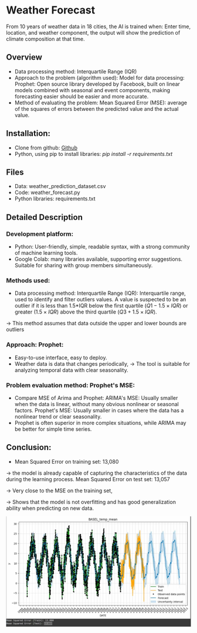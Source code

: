 # Weather Forecast
From 10 years of weather data in 18 cities, the AI ​​is trained when:
Enter time, location, and weather component, the output will show the prediction of climate composition at that time.

## Overview
- Data processing method: Interquartile Range (IQR)
- Approach to the problem (algorithm used):
Model for data processing: Prophet: Open source library developed by Facebook, built on linear models combined with seasonal and event components, making forecasting easier should be easier and more accurate.
- Method of evaluating the problem:
Mean Squared Error (MSE): average of the squares of errors between the predicted value and the actual value.

## Installation:
- Clone from github: [Github](https://github.com/ManhHung110106/Final-Project-Weather-Forecast.git)
- Python, using pip to install libraries: *pip install -r requirements.txt*

## Files
- Data: weather_prediction_dataset.csv
- Code: weather_forecast.py
- Python libraries: requirements.txt
## Detailed Description
### Development platform:
- Python: User-friendly, simple, readable syntax, with a strong community of machine learning tools.
- Google Colab: many libraries available, supporting error suggestions. Suitable for sharing with group members simultaneously.
### Methods used:
- Data processing method: Interquartile Range (IQR):
Interquartile range, used to identify and filter outliers values. A value is suspected to be an outlier if it is less than 1.5*IQR below the first quartile $(Q1 - 1.5\times IQR)$ or greater $(1.5 \times IQR)$ above the third quartile $(Q3 + 1.5 \times IQR)$.

&rarr; This method assumes that data outside the upper and lower bounds are outliers
### Approach: Prophet:
- Easy-to-use interface, easy to deploy.
- Weather data is data that changes periodically, &rarr; The tool is suitable for analyzing temporal data with clear seasonality.
### Problem evaluation method: Prophet's MSE:
- Compare MSE of Arima and Prophet:
ARIMA's MSE: Usually smaller when the data is linear, without many obvious nonlinear or seasonal factors.
Prophet's MSE: Usually smaller in cases where the data has a nonlinear trend or clear seasonality.
- Prophet is often superior in more complex situations, while ARIMA may be better for simple time series.
## Conclusion:
- Mean Squared Error on training set: 13,080

 &rarr; the model is already capable of capturing the characteristics of the data during the learning process.
Mean Squared Error on test set: 13,057

 &rarr; Very close to the MSE on the training set,

 &rarr; Shows that the model is not overfitting and has good generalization ability when predicting on new data.

![Graph: Basel Mean Temperature - Date](graph.jpg)
